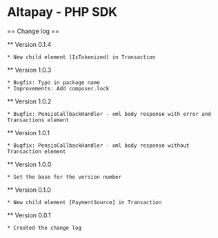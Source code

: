 Altapay - PHP SDK
=================

== Change log ==

** Version 0.1.4

    * New child element [IsTokenized] in Transaction

** Version 1.0.3

    * Bugfix: Typo in package name
    * Improvements: Add composer.lock

** Version 1.0.2

    * Bugfix: PensioCallbackHandler - xml body response with error and Transactions element

** Version 1.0.1

    * Bugfix: PensioCallbackHandler - xml body response without Transaction element

** Version 1.0.0

    * Set the base for the version number

** Version 0.1.0

    * New child element [PaymentSource] in Transaction

** Version 0.0.1

    * Created the change log 